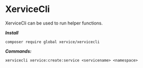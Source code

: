 XerviceCli
====

XerviceCli can be used to run helper functions.  


***Install***
```
composer require global xervice/xervicecli
```


***Commands:***
```
xervicecli xervice:create:service <servicename> <namespace>
```

